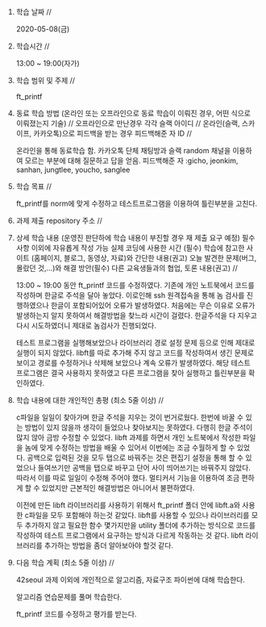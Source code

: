 1. 학습 날짜 // 

    2020-05-08(금)

2. 학습시간 // 

    13:00 ~ 19:00(자가)

3. 학습 범위 및 주제 // 
    
    ft_printf

4. 동료 학습 방법 (온라인 또는 오프라인으로 동료 학습이 이뤄진 경우, 어떤 식으로 이뤄졌는지 기술) // 오프라인으로 만난경우 각각 슬랙 아이디 // 온라인(슬랙, 스카이프, 카카오톡)으로 피드백을 받는 경우 피드백해준 자 ID // 

    온라인을 통해 동료학습 함. 카카오톡 단체 채팅방과 슬랙 random 채널을 이용하여 모르는 부분에 대해 질문하고 답을 얻음. 피드백해준 자 :gicho, jeonkim, sanhan, jungtlee, youcho, sanglee

5. 학습 목표 //

    ft_printf를 norm에 맞게 수정하고 테스트프로그램을 이용하여 틀린부분을 고친다.
    
6. 과제 제출 repository 주소 // 
    
    
    
7. 상세 학습 내용 (운영진 판단하에 학습 내용이 부진할 경우 재 제출 요구 예정) 필수사항 이외에 자유롭게 작성 가능 실제 코딩에 사용한 시간 (필수) 학습에 참고한 사이트 (홈페이지, 블로그, 동영상, 자료)와 간단한 내용(권고) 오늘 발견한 문제(버그, 몰랐던 것,...)와 해결 방안(필수) 다른 교육생들과의 협업, 토론 내용(권고) //
    
    13:00 ~ 19:00 동안 ft_printf 코드를 수정하였다.
    기존에 개인 노트북에서 코드를 작성하며 한글로 주석을 달아 놓았다. 이로인해 ssh 원격접속을 통해 놈 검사를 진행하였으나 한글이 포함되어있어 오류가 발생하였다. 처음에는 무슨 이유로 오류가 발생하는지 알지 못하여서 해결방법을 찾느라 시간이 걸렸다. 한글주석을 다 지우고 다시 시도하였더니 제대로 놈검사가 진행되었다.
    
    테스트 프로그램을 실행해보았으나 라이브러리 경로 설정 문제 등으로 인해 제대로 실행이 되지 않았다. libft를 따로 추가해 주지 않고 코드를 작성하여서 생긴 문제로 보이고 경로를 수정하거나 삭제해 보았으나 계속 오류가 발생하였다. 해당 테스트 프로그램은 결국 사용하지 못하였고 다른 프로그램을 찾아 실행하고 틀린부분을 확인하였다.   
    
8. 학습 내용에 대한 개인적인 총평 (최소 5줄 이상) //
   
   c파일을 일일이 찾아가며 한글 주석을 지우는 것이 번거로웠다. 한번에 바꿀 수 있는 방법이 있지 않을까 생각이 들었으나 찾아보지는 못하였다. 다행히 한글 주석이 많지 않아 금방 수정할 수 있었다. libft 과제를 하면서 개인 노트북에서 작성한 파일을 놈에 맞게 수정하는 방법을 배울 수 있어서 이번에는 조금 수월하게 할 수 있었다. 공백으로 입력된 것을 모두 탭으로 바꿔주는 것은 편집기 설정을 통해 할 수 있었으나 들여쓰기만 공백을 탭으로 바꾸고 단어 사이 띄어쓰기는 바꿔주지 않았다. 따라서 이를 따로 일일이 수정해 주어야 했다. 멀티커서 기능을 이용하여 조금 편하게 할 수 있었지만 근본적인 해결방법은 아니어서 불편하였다.
   
   이전에 만든 libft 라이브러리를 사용하기 위해서 ft_printf 폴더 안에 libft.a와 사용한 c파일을 모두 포함해야 하는것 같았다. libft를 사용할 수 있으나 라이브러리를 모두 추가하지 않고 필요한 함수 몇가지만을 utility 폴더에 추가하는 방식으로 코드를 작성하여 테스트 프로그램에서 요구하는 방식과 다르게 작동하는 것 같다. libft 라이브러리를 추가하는 방법을 좀더 알아보아야 할것 같다.
   
9. 다음 학습 계획 (최소 5줄 이상) // 
    
    42seoul 과제 이외에 개인적으로 알고리즘, 자료구조 파이썬에 대해 학습한다.
    
    알고리즘 연습문제를 풀며 학습한다.
    
    ft_printf 코드를 수정하고 평가를 받는다.
    